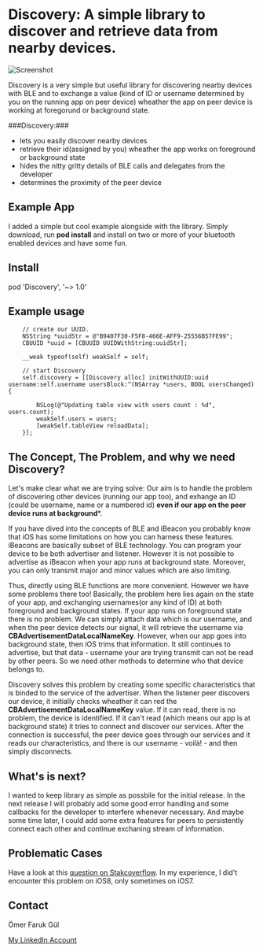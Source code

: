 # Discovery: A simple library to discover and retrieve data from nearby devices.

![Screenshot](https://raw.githubusercontent.com/omergul123/LLSimpleCamera/master/screenshot.png)

Discovery is a very simple but useful library for discovering nearby devices with BLE and to exchange a value (kind of ID or username determined by you on the running app on peer device) wheather the app on peer device is working at foregorund or background state.


###Discovery:###
* lets you easily discover nearby devices
* retrieve their id(assigned by you) wheather the app works on foreground or background state
* hides the nitty gritty details of BLE calls and delegates from the developer
* determines the proximity of the peer device

## Example App ##

I added a simple but cool example alongside with the library. Simply download, run **pod install** and install on two or more of your bluetooth enabled devices and have some fun.

## Install

pod 'Discovery', '~> 1.0'

## Example usage

````
   	// create our UUID.
    NSString *uuidStr = @"B9407F30-F5F8-466E-AFF9-25556B57FE99";
    CBUUID *uuid = [CBUUID UUIDWithString:uuidStr];
    
    __weak typeof(self) weakSelf = self;
    
    // start Discovery
    self.discovery = [[Discovery alloc] initWithUUID:uuid username:self.username usersBlock:^(NSArray *users, BOOL usersChanged) {
        
        NSLog(@"Updating table view with users count : %d", users.count);
        weakSelf.users = users;
        [weakSelf.tableView reloadData];
    }];

````

## The Concept, The Problem, and why we need Discovery?

Let's make clear what we are trying solve: Our aim is to handle the problem of discovering other devices (running our app too), and exhange an ID (could be username, name or a numbered id) **even if our app on the peer device runs at background***.

If you have dived into the concepts of BLE and iBeacon you probably know that iOS has some limitations on how you can harness these features. iBeacons are basically subset of BLE technology. You can program your device to be both advertiser and listener. However it is not possible to advertise as iBeacon when your app runs at background state. Moreover, you can only transmit major and minor values which are also limiting.

Thus, directly using BLE functions are more convenient. However we have some problems there too! Basically, the problem here lies again on the state of your app, and exchanging usernames(or any kind of ID) at both foreground and background states. If your app runs on foreground state there is no problem. We can simply attach data which is our username, and when the peer device detects our signal, it will retrieve the username via **CBAdvertisementDataLocalNameKey**. However, when our app goes into background state, then iOS trims that information. It still continues to advertise, but that data - username your are trying transmit can not be read by other peers. So we need other methods to determine who that device belongs to.

Discovery solves this problem by creating some specific characteristics that is binded to the service of the advertiser. When the listener peer discovers our device, it initially checks wheather it can red the **CBAdvertisementDataLocalNameKey** value. If it can read, there is no problem, the device is identified. If it can't read (which means our app is at background state) it tries to connect and discover our services. After the connection is successful, the peer device goes through our services and it reads our characteristics, and there is our username - voilà! - and then simply disconnects.

## What's is next? ##

I wanted to keep library as simple as possbile for the initial release. In the next release I will probably add some good error handling and some callbacks for the developer to interfere whenever necessary. And maybe some time later, I could add some extra features for peers to persistently connect each other and continue exchaning stream of information.

## Problematic Cases ##

Have a look at this [question on Stakcoverflow][1]. In my experience, I did't encounter this problem on iOS8, only sometimes on iOS7.

## Contact

Ömer Faruk Gül

[My LinkedIn Account][2]

 [1]: http://stackoverflow.com/questions/20380561/ios-corebluetoothwarning-unknown-error-1309
 [2]: http://www.linkedin.com/profile/view?id=44437676


